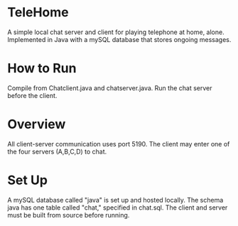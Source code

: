 # TeleHome
A simple local chat server and client for playing telephone at home, alone.
Implemented in Java with a mySQL database that stores ongoing messages.

# How to Run
Compile from Chatclient.java and chatserver.java. Run the chat server before the client.

# Overview
All client-server communication uses port 5190. The client may enter one of the four servers (A,B,C,D) to chat.

# Set Up
A mySQL database called "java" is set up and hosted locally. The schema java has one table called "chat," specified in chat.sql. The client and server must be built from source before running.
